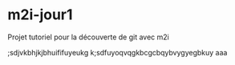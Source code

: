 # m2i-jour1

Projet tutoriel pour la découverte de git avec m2i

;sdjvkbhjkjbhuififuyeukg
k;sdfuyoqvqgkbcgcbqybvygyegbkuy
aaa